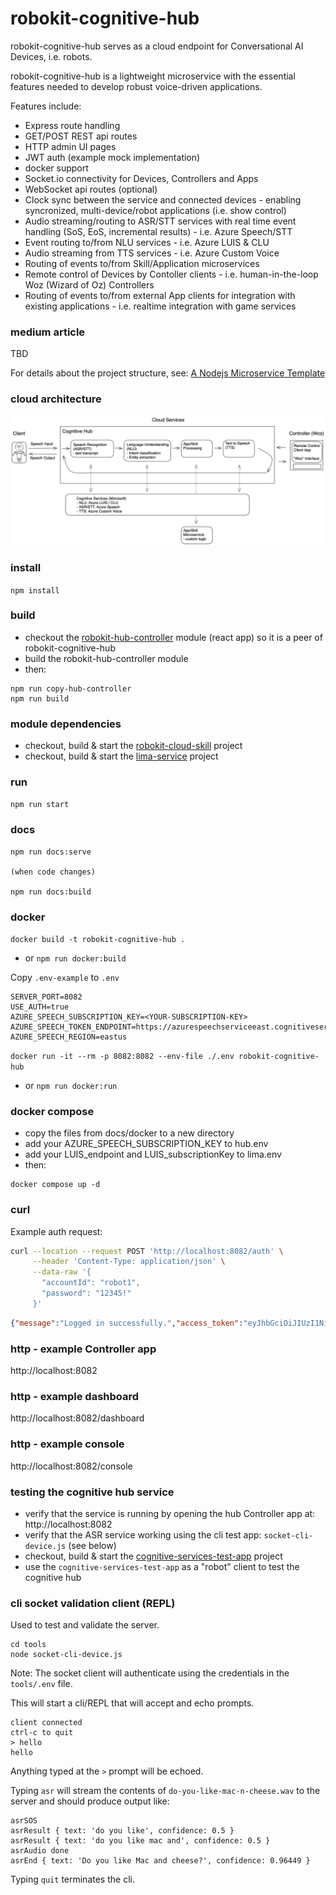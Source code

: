 # robokit-cognitive-hub

robokit-cognitive-hub serves as a cloud endpoint for Conversational AI Devices, i.e. robots.

robokit-cognitive-hub is a lightweight microservice with the essential features needed to develop robust voice-driven applications. 

Features include:
- Express route handling
- GET/POST REST api routes
- HTTP admin UI pages
- JWT auth (example mock implementation)
- docker support
- Socket.io connectivity for Devices, Controllers and Apps
- WebSocket api routes (optional)
- Clock sync between the service and connected devices - enabling syncronized, multi-device/robot applications (i.e. show control)
- Audio streaming/routing to ASR/STT services with real time event handling (SoS, EoS, incremental results) - i.e. Azure Speech/STT
- Event routing to/from NLU services - i.e. Azure LUIS & CLU
- Audio streaming from TTS services - i.e. Azure Custom Voice
- Routing of events to/from Skill/Application microservices
- Remote control of Devices by Contoller clients - i.e. human-in-the-loop Woz (Wizard of Oz) Controllers
- Routing of events to/from external App clients for integration with existing applications - i.e. realtime integration with game services




### medium article

TBD

For details about the project structure, see: [A Nodejs Microservice Template](https://medium.com/@andrew.rapo/a-nodejs-microservice-template-36f080fe1418)


### cloud architecture

![robokit-cognitive-hub architecture](./docs/media/robokit-cloud-architecture-simple.png)

### install

`npm install`

### build

- checkout the [robokit-hub-controller](https://github.com/wwlib/robokit-hub-controller) module (react app) so it is a peer of robokit-cognitive-hub
- build the robokit-hub-controller module
- then: 
```
npm run copy-hub-controller
npm run build
```

### module dependencies

- checkout, build & start the [robokit-cloud-skill](https://github.com/wwlib/robokit-cloud-skill) project
- checkout, build & start the [lima-service](https://github.com/wwlib/lima-service) project

### run

`npm run start`

### docs

```
npm run docs:serve

(when code changes)

npm run docs:build
```

### docker

`docker build -t robokit-cognitive-hub .` 
- or `npm run docker:build`

Copy `.env-example` to `.env`
```
SERVER_PORT=8082
USE_AUTH=true
AZURE_SPEECH_SUBSCRIPTION_KEY=<YOUR-SUBSCRIPTION-KEY>
AZURE_SPEECH_TOKEN_ENDPOINT=https://azurespeechserviceeast.cognitiveservices.azure.com/sts/v1.0/issuetoken
AZURE_SPEECH_REGION=eastus
```

`docker run -it --rm -p 8082:8082 --env-file ./.env robokit-cognitive-hub` 
- or `npm run docker:run`

### docker compose

- copy the files from docs/docker to a new directory
- add your AZURE_SPEECH_SUBSCRIPTION_KEY to hub.env
- add your LUIS_endpoint and LUIS_subscriptionKey to lima.env
- then:

```
docker compose up -d
```

### curl

Example auth request:

```sh
curl --location --request POST 'http://localhost:8082/auth' \
     --header 'Content-Type: application/json' \
     --data-raw '{
       "accountId": "robot1",
       "password": "12345!"
     }'
```

```json
{"message":"Logged in successfully.","access_token":"eyJhbGciOiJIUzI1NiIsInR5cCI6IkpXVCJ9.eyJhY2NvdW50SWQiOiJyb2JvdDEiLCJhdXRoIjp7InBlcm1pc3Npb25zIjpbeyJzY29wZXMiOlsicmVhZCIsImFkbWluIl0sInJlc291cmNlIjoiZXhhbXBsZSJ9XX0sImlhdCI6MTY1NjgxODY3MSwiZXhwIjoxNjU2ODE4NzMxfQ.TB_UUwFkc0fQLYi1q80hedBMvR7h4EIHzTSIoVTKOeA","refresh_token":"eyJhbGciOiJIUzI1NiIsInR5cCI6IkpXVCJ9.eyJhY2NvdW50SWQiOiJyb2JvdDEiLCJpYXQiOjE2NTY4MTg2NzEsImV4cCI6MTY1NjkwNTA3MX0.VDMlgUPiP-0r9EJ4_Q93gqufPBCmqIYXQ5PCr9UsJ8s","account_id":"robot1"}
```

### http - example Controller app

http://localhost:8082

### http - example dashboard

http://localhost:8082/dashboard

### http - example console

http://localhost:8082/console


### testing the cognitive hub service

- verify that the service is running by opening the hub Controller app at: http://localhost:8082
- verify that the ASR service working using the cli test app: `socket-cli-device.js` (see below)
- checkout, build & start the [cognitive-services-test-app](https://github.com/wwlib/cognitive-services-test-app) project
- use the `cognitive-services-test-app` as a "robot" client to test the cognitive hub

### cli socket validation client (REPL)

Used to test and validate the server.

```
cd tools
node socket-cli-device.js
```

Note: The socket client will authenticate using the credentials in the `tools/.env` file.

This will start a cli/REPL that will accept and echo prompts.

```
client connected
ctrl-c to quit
> hello
hello
```

Anything typed at the `>` prompt will be echoed.

Typing `asr` will stream the contents of `do-you-like-mac-n-cheese.wav` to the server and should produce output like:

```
asrSOS
asrResult { text: 'do you like', confidence: 0.5 }
asrResult { text: 'do you like mac and', confidence: 0.5 }
asrAudio done
asrEnd { text: 'Do you like Mac and cheese?', confidence: 0.96449 }
```

Typing `quit` terminates the cli.
